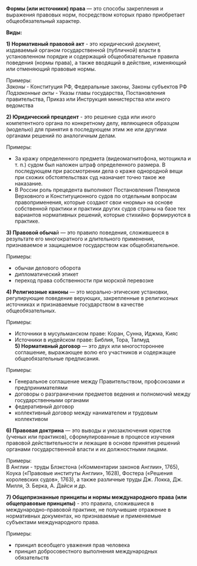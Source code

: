 **Формы (или источники) права** — это способы закрепления и выражения правовых норм, посредством которых право приобретает общеобязательный характер.

**Виды:**

**1\) Нормативный правовой акт** - это юридический документ, издаваемый органом государственной (публичной) власти в установленном порядке и содержащий общеобязательные правила поведения (нормы права), а также вводящий в действие, изменяющий или отменяющий правовые нормы.

Примеры:   
*Законы* - Конституция РФ, Федеральные законы, Законы субъектов РФ  
*Подзаконные акты* - Указы главы государства, Постановления правительства, Приказ или Инструкция министерства или иного ведомства                              

**2\) Юридический прецедент** - это решение суда или иного компетентного органа по конкретному делу, являющееся образцом (моделью) для принятия в последующем этим же или другими органами решений по аналогичным делам.

Примеры:  
-  За кражу определенного предмета (видеомагнитофона, мотоцикла и т. п.) судом был наложен штраф определенного размера. В последующем при рассмотрении дела о краже однородной вещи при схожих обстоятельствах суд назначает точно такое же наказание.  
- В России роль прецедента выполняют Постановления Пленумов Верховного и Конституционного судов по отдельным вопросам правоприменения, которые создают свои «нормы» на основе собственной практики и практики других судов страны на базе тех вариантов нормативных решений, которые стихийно формируются в практике.

**3\) Правовой обыча**й — это правило поведения, сложившееся в результате его многократного и длительного применения, признаваемое и защищаемое государством как общеобязательное.

Примеры:  
- обычаи делового оборота  
- дипломатический этикет  
- переход права собственности при морской перевозке

**4\) Религиозные каноны** — это морально-этические установки, регулирующие поведение верующих, закрепленные в религиозных источниках и признаваемые государством в качестве общеобязательных.

Примеры:  
- Источники в мусульманском праве: Коран, Сунна, Иджма, Кияс   
- Источники в иудейском праве: Библия, Тора, Талмуд  
**5\) Нормативный договор** — это двух или многостороннее соглашение, выражающее волю его участников и содержащее общеобязательные предписания. 

Примеры:  
- Генеральное соглашение между Правительством, профсоюзами и предпринимателями  
- договоры о разграничении предметов ведения и полномочий между государственными органами  
- федеративный договор  
- коллективный договор между нанимателем и трудовым коллективом

**6\) Правовая доктрина** — это выводы и умозаключения юристов (ученых или практиков), сформулированные в процессе изучения правовой действительности и лежащие в основе принятия решений органами государственной власти и их должностными лицами.

Примеры:  
В Англии - труды Блэкстона («Комментарии законов Англии», 1765), Коука («Правовые институты Англии», 1628), Фостера («Решения королевских судов», 1763), а также различные труды Дж. Локка, Дж. Милля, Э. Берка, А. Дайси и др.

**7\) Общепризнанные принципы и нормы международного права (или общеправовые принципы)** - это правила, сложившиеся в международно-правовой практике, не получившие отражение в нормативных документах, но признаваемые и применяемые субъектами международного права.

Примеры:  
- принцип всеобщего уважения прав человека  
- принцип добросовестного выполнения международных обязательств 
